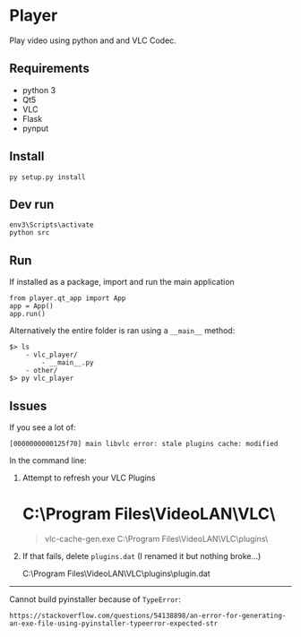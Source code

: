 # Player

Play video using python and and VLC Codec.

## Requirements

+ python 3
+ Qt5
+ VLC
+ Flask
+ pynput


## Install

    py setup.py install

## Dev run

    env3\Scripts\activate
    python src


## Run

If installed as a package, import and run the main application

    from player.qt_app import App
    app = App()
    app.run()

Alternatively the entire folder is ran using a `__main__` method:

    $> ls
        - vlc_player/
            - __main__.py
        - other/
    $> py vlc_player


## Issues

If you see a lot of:

    [0000000000125f70] main libvlc error: stale plugins cache: modified

In the command line:

1. Attempt to refresh your VLC Plugins

    # C:\Program Files\VideoLAN\VLC\
    > vlc-cache-gen.exe C:\Program Files\VideoLAN\VLC\plugins\

2. If that fails, delete `plugins.dat` (I renamed it but nothing broke...)

    C:\Program Files\VideoLAN\VLC\plugins\plugin.dat

---

Cannot build pyinstaller because of `TypeError`:

    https://stackoverflow.com/questions/54138898/an-error-for-generating-an-exe-file-using-pyinstaller-typeerror-expected-str
